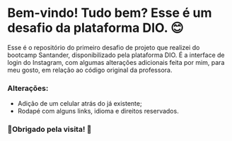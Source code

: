 # Bem-vindo! Tudo bem? Esse é um desafio da plataforma DIO. :blush:

Esse é o repositório do primeiro desafio de projeto que realizei do bootcamp Santander, disponibilizado pela plataforma DIO. É a interface de login do Instagram, com algumas alterações adicionais feita por mim, para meu gosto, em relação ao código original da professora.

### Alterações:

- Adição de um celular atrás do já existente;
- Rodapé com alguns links, idioma e direitos reservados.

### :punch:Obrigado pela visita! :punch: